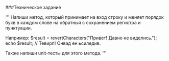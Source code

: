 ###Техническое задание

'''
Напиши метод, который принимает на вход строку и меняет порядок букв в каждом слове на обратный с сохранением регистра и пунктуации.

Например:
$result = revertCharacters("Привет! Давно не виделись.");
echo $result; // Тевирп! Онвад ен ьсиледив.

Также напиши unit-тесты для этого метода.
'''